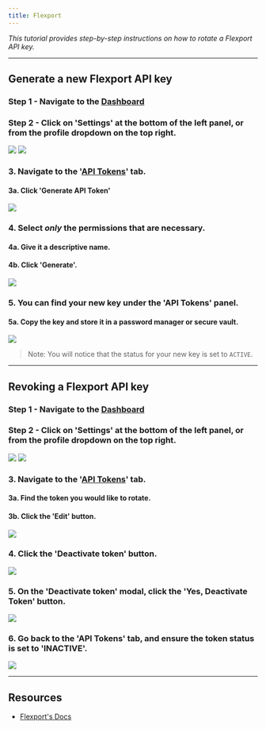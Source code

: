 ```yaml
---
title: Flexport
---
```


_This tutorial provides step-by-step instructions on how to rotate a Flexport API key._

---

## Generate a new Flexport API key

### Step 1 - Navigate to the [Dashboard](https://portal.flexport.com/)

### Step 2 - Click on 'Settings' at the bottom of the left panel, or from the profile dropdown on the top right.
![](/images/flexport/1.png)
![](/images/flexport/2.png)

### 3. Navigate to the '[API Tokens](https://portal.flexport.com/settings/api-tokens)' tab.
#### 3a. Click 'Generate API Token'
![](/images/flexport/3.png)


### 4. Select *only* the permissions that are necessary.
#### 4a. Give it a descriptive name.
#### 4b. Click 'Generate'.
![](/images/flexport/4.png)

### 5. You can find your new key under the 'API Tokens' panel.
#### 5a. Copy the key and store it in a password manager or secure vault.
![](/images/flexport/5.png)
> Note: You will notice that the status for your new key is set to `ACTIVE`.

---

## Revoking a Flexport API key

### Step 1 - Navigate to the [Dashboard](https://portal.flexport.com/)

### Step 2 - Click on 'Settings' at the bottom of the left panel, or from the profile dropdown on the top right.
![](/images/flexport/1.png)
![](/images/flexport/2.png)

### 3. Navigate to the '[API Tokens](https://portal.flexport.com/settings/api-tokens)' tab.
#### 3a. Find the token you would like to rotate.
#### 3b. Click the 'Edit' button.
![](/images/flexport/6.png)

### 4. Click the 'Deactivate token' button.
![](/images/flexport/7.png)

### 5. On the 'Deactivate token' modal, click the 'Yes, Deactivate Token' button.
![](/images/flexport/8.png)

### 6. Go back to the 'API Tokens' tab, and ensure the token status is set to 'INACTIVE'.
![](/images/flexport/9.png)

---

## Resources
- [Flexport's Docs](https://developers.flexport.com/tutorials/using-api-credentials)
